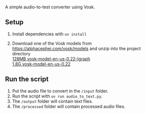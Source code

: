 A simple audio-to-test converter using Vosk.

## Setup
1. Install dependencies with ```uv install```

2. Download one of the Vosk models from https://alphacephei.com/vosk/models and unzip into the project directory  
[128MB vosk-model-en-us-0.22-lgraph](https://alphacephei.com/vosk/models/vosk-model-en-us-0.22-lgraph.zip)  
[1.8G vosk-model-en-us-0.22](https://alphacephei.com/vosk/models/vosk-model-en-us-0.22.zip)  
  
## Run the script
1. Put the audio file to convert in the `/input` folder.
2. Run the script with ```uv run audio_to_text.py```.
3. The `/output` folder will contain text files.
4. The `/processed` folder will contain processed audio files.  

